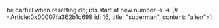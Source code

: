 be carfull when resetting db; ids start at new number -> => [#<Article:0x00007fa362b1c698 id: 16, title: "superman", content: "alien">]